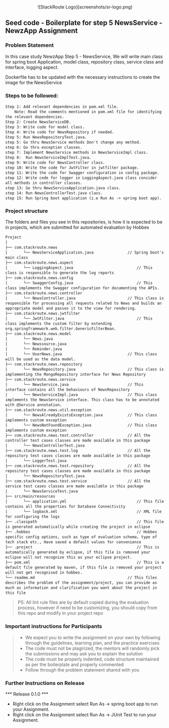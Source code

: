 <div align="center">
 ![StackRoute Logo](screenshots/sr-logo.png)
</div>

## Seed code - Boilerplate for step 5 NewsService - NewzApp Assignment

### Problem Statement

In this case study NewzApp Step 5 - NewsService, We will write main class for spring boot Application, model class, repository class, service class and interface, logging aspect.

Dockerfile has to be updated with the necessary instructions to create the image for the NewsService

### Steps to be followed:

    Step 1: Add relevant dependencies in pom.xml file. 
        Note: Read the comments mentioned in pom.xml file for identifying the relevant dependencies.
    Step 2: Create NewsServiceDB.
    Step 3: Write code for model class.
    Step 4: Write code for NewsRepository if needed.
    Step 5: Run NewsRepositoryTest.java. 
    step 5: Go thru NewsService methods Don't change any method.
    step 6: Go thru exception classes.
    step 7: Implement NewsService methods in NewsServiceImpl class.
    Step 8:  Run NewsServiceImplTest.java.
    step 9: Write code for NewsController class.
    step 10: Write the code for JwtFilter in jwtfilter package.
    step 11: Write the code for Swagger configuration in config package.
    step 12: Write code for logger in LoggingAspect.java class consider all methods in controller classes.
    step 13: Go thru NewsServiceApplication.java class.
    step 14: Run NewsControllerTest.java class.
    step 15: Run Spring boot application (i.e Run As -> spring boot app).


### Project structure

The folders and files you see in this repositories, is how it is expected to be in projects, which are submitted for automated evaluation by Hobbes

    Project
	|
	├── com.stackroute.news
	|	    └── NewsServiceApplication.java               // Spring boot's main class
	├── com.stackroute.news.aspect
	|	    └── LoggingAspect.java                            // This class is responsible to generate the log reports
	├── com.stackroute.news.config             
    |       └── SwaggerConfig.java                            // This class implements the Swagger configuration for documenting the APIs.
	├── com.stackroute.news.controller
	|		└── NewsController.java                       // This class is responsible for processing all requests related to News and builds an appropriate model and passes it to the view for rendering.
	├── com.stackroute.news.jwtfilter             
    |       └── JwtFilter.java                                // This class implements the custom filter by extending org.springframework.web.filter.GenericFilterBean.
	├── com.stackroute.news.model
	|		└── News.java                                 
	|		└── Newssource.java                           
	|		└── Reminder.java                             
	|		└── UserNews.java                             // This class will be used as the data model.
	├── com.stackroute.news.repository
	|		└── NewsRepository.java                       // This class is implementing the MongoRepository interface for News Repository
	├── com.stackroute.news.service
	|		└── NewsService.java                          // This interface contains all the behaviours of NewsRepository
	|		└── NewsServiceImpl.java                      // This class implements the NewsService interface. This class has to be annotated with @Service annotation.
	├── com.stackroute.news.util.exception
	|		└── NewsAlreadyExistsException.java           // This class implements custom exception
	|		└── NewsNotFoundException.java                // This class implements custom exception
	├── com.stackroute.news.test.controller               // All the controller test cases classes are made available in this package
	|		└── NewsControllerTest.java
	├── com.stackroute.news.test.log                      // All the repository test cases classes are made available in this package
	|		└── LoggerTest.java
	├── com.stackroute.news.test.repository               // All the repository test cases classes are made available in this package
	|		└── NewsRepositoryTest.java
	├── com.stackroute.news.test.service                  // All the service test cases classes are made available in this package
	|		└── NewsServiceTest.java
	├── src/main/resources
	|		└── application.yml                               // This file contains all the properties for Database Connectivity
	|		└── logback.xml                                   // XML file for configuring the logs
	├── .classpath			                                  // This file is generated automatically while creating the project in eclipse
	├── .hobbes   			                                  // Hobbes specific config options, such as type of evaluation schema, type of tech stack etc., Have saved a default values for convenience
	├── .project			                                  // This is automatically generated by eclipse, if this file is removed your eclipse will not recognize this as your eclipse project. 
	├── pom.xml 			                                  // This is a default file generated by maven, if this file is removed your project will not get recognised in hobbes.
	└── readme.md  		                                  // This files describes the problem of the assignment/project, you can provide as much as information and clarification you want about the project in this file

> PS: All lint rule files are by default copied during the evaluation process, however if need to be customizing, you should copy from this repo and modify in your project repo

### Important instructions for Participants
> - We expect you to write the assignment on your own by following through the guidelines, learning plan, and the practice exercises
> - The code must not be plagirized, the mentors will randomly pick the submissions and may ask you to explain the solution
> - The code must be properly indented, code structure maintained as per the boilerplate and properly commented
> - Follow through the problem statement shared with you

### Further Instructions on Release

*** Release 0.1.0 ***

- Right click on the Assignment select Run As -> spring boot app to run your Assignment.
- Right click on the Assignment select Run As -> JUnit Test to run your Assignment.